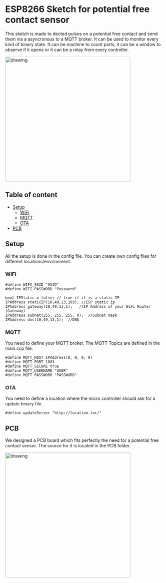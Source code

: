 ESP8266 Sketch for potential free contact sensor
======================

This sketch is made to dected pulses on a potential free contact and send them via a asyncronous to a MQTT broker.
It can be used to monitor every kind of binary state. It can be machine to count parts, it can be a window to observe if it opens or it can be a relay from every controller.

<img src="https://darwin.kmpc.de/wp-content/uploads/2020/05/IMG_20200529_154809-scaled.jpg" alt="drawing" width="400"/>

## Table of content
- [Setup](#setup)
    - [WiFi](#wifi)
    - [MQTT](#mqtt)
    - [OTA](#ota)
- [PCB](#pcb)


## Setup

All the setup is done in the config file. You can create own config files for different locations/environment.


### WiFi

```
#define WIFI_SSID "SSID"
#define WIFI_PASSWORD "Password"

bool IPStatic = false; // true if it is a static IP
IPAddress staticIP(10,49,13,103); //ESP static ip
IPAddress gateway(10,49,13,1);   //IP Address of your WiFi Router (Gateway)
IPAddress subnet(255, 255, 255, 0);  //Subnet mask
IPAddress dns(10,49,13,1);  //DNS
```

### MQTT

You need to define your MQTT broker.
The MQTT Topics are defined in the main.ccp file.

```
#define MQTT_HOST IPAddress(0, 0, 0, 0)
#define MQTT_PORT 1883
#define MQTT_SECURE true
#define MQTT_USERNAME "USER"
#define MQTT_PASSWORD "PASSWORD"
```

### OTA

You need to define a location where the micro controller should ask for a update binary file.

```
#define updateServer "http://location.loc/"
```

## PCB

We designed a PCB board which fits perfectly the need for a potential free contact sensor.
The source for it is located in the PCB folder.

<img src="https://darwin.kmpc.de/wp-content/uploads/2020/05/IMG_20200529_154724-scaled.jpg" alt="drawing" width="400"/>